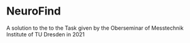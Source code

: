# NeuroFind
A solution to the to the Task given by the Oberseminar of Messtechnik Institute of TU Dresden in 2021
